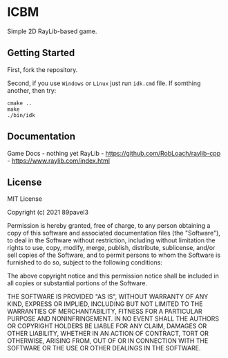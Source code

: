 ICBM
===========
Simple 2D RayLib-based game.

Getting Started
----------
First, fork the repository.

Second, if you use `Windows` or `Linux` just run `idk.cmd` file. 
If somthing another, then try:
```
cmake ..
make
./bin/idk
```

Documentation
----------
Game Docs - nothing yet
RayLib - https://github.com/RobLoach/raylib-cpp - https://www.raylib.com/index.html

License
----------
MIT License

Copyright (c) 2021 89pavel3

Permission is hereby granted, free of charge, to any person obtaining a copy
of this software and associated documentation files (the "Software"), to deal
in the Software without restriction, including without limitation the rights
to use, copy, modify, merge, publish, distribute, sublicense, and/or sell
copies of the Software, and to permit persons to whom the Software is
furnished to do so, subject to the following conditions:

The above copyright notice and this permission notice shall be included in all
copies or substantial portions of the Software.

THE SOFTWARE IS PROVIDED "AS IS", WITHOUT WARRANTY OF ANY KIND, EXPRESS OR
IMPLIED, INCLUDING BUT NOT LIMITED TO THE WARRANTIES OF MERCHANTABILITY,
FITNESS FOR A PARTICULAR PURPOSE AND NONINFRINGEMENT. IN NO EVENT SHALL THE
AUTHORS OR COPYRIGHT HOLDERS BE LIABLE FOR ANY CLAIM, DAMAGES OR OTHER
LIABILITY, WHETHER IN AN ACTION OF CONTRACT, TORT OR OTHERWISE, ARISING FROM,
OUT OF OR IN CONNECTION WITH THE SOFTWARE OR THE USE OR OTHER DEALINGS IN THE
SOFTWARE.
